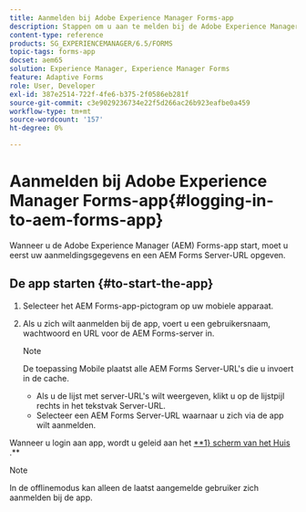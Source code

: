 ```yaml
---
title: Aanmelden bij Adobe Experience Manager Forms-app
description: Stappen om u aan te melden bij de Adobe Experience Manager Forms-app.
content-type: reference
products: SG_EXPERIENCEMANAGER/6.5/FORMS
topic-tags: forms-app
docset: aem65
solution: Experience Manager, Experience Manager Forms
feature: Adaptive Forms
role: User, Developer
exl-id: 387e2514-722f-4fe6-b375-2f0586eb281f
source-git-commit: c3e9029236734e22f5d266ac26b923eafbe0a459
workflow-type: tm+mt
source-wordcount: '157'
ht-degree: 0%

---
```


# Aanmelden bij Adobe Experience Manager Forms-app{#logging-in-to-aem-forms-app}

Wanneer u de Adobe Experience Manager (AEM) Forms-app start, moet u eerst uw aanmeldingsgegevens en een AEM Forms Server-URL opgeven.

## De app starten {#to-start-the-app}

1. Selecteer het AEM Forms-app-pictogram op uw mobiele apparaat.
1. Als u zich wilt aanmelden bij de app, voert u een gebruikersnaam, wachtwoord en URL voor de AEM Forms-server in.

   >[!NOTE]
   >
   >De toepassing Mobile plaatst alle AEM Forms Server-URL&#39;s die u invoert in de cache.
   >
   >    * Als u de lijst met server-URL&#39;s wilt weergeven, klikt u op de lijstpijl rechts in het tekstvak Server-URL.
   >    * Selecteer een AEM Forms Server-URL waarnaar u zich via de app wilt aanmelden.

Wanneer u login aan app, wordt u geleid aan het [**1&rbrace; scherm van het Huis &#x200B;](../../forms/using/home-screen.md).**

>[!NOTE]
>
>In de offlinemodus kan alleen de laatst aangemelde gebruiker zich aanmelden bij de app.
